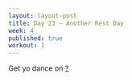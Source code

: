 ```yaml
---
layout: layout-post
title: Day 23 — Another Rest Day
week: 4
published: true
workout: 1
---
```


<div class="ex_list">

  <div class="ex">
    <div class="name">
      Get yo dance on
      <a href="https://www.youtube.com/watch?v=9bZkp7q19f0" target="_blank">?</a>
    </div>
  </div>




</div>



